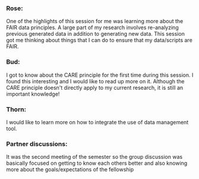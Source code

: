 ### Rose:
One of the highlights of this session for me was learning more about the FAIR data principles. A large part of my research involves re-analyzing previous generated data in addition to generating new data. This session got me thinking about things that I can do to ensure that my data/scripts are FAIR.


### Bud:
I got to know about the CARE principle for the first time during this session. I found this interesting and I would like to read up more on it. Although the CARE principle doesn't directly apply to my current research, it is still an important knowledge!



### Thorn:
I would like to learn more on how to integrate the use of data management tool.


### Partner discussions:
It was the second meeting of the semester so the group discussion was basically focused on getting to know each others better and also knowing more about the goals/expectations of the fellowship
